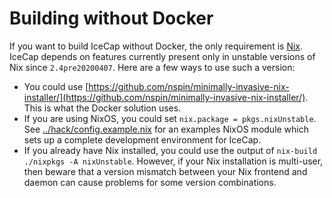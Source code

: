 # Building without Docker

If you want to build IceCap without Docker, the only requirement is
[Nix](https://nixos.org/manual/nix/stable/).  IceCap depends on features
currently present only in unstable versions of Nix since `2.4pre20200407`.  Here
are a few ways to use such a version:

- You could use
  [https://github.com/nspin/minimally-invasive-nix-installer/](https://github.com/nspin/minimally-invasive-nix-installer/).
  This is what the Docker solution uses.
- If you are using NixOS, you could set `nix.package = pkgs.nixUnstable`.  See
  [../hack/config.example.nix](../hack/config.example.nix) for an examples NixOS
  module which sets up a complete development environment for IceCap.
- If you already have Nix installed, you could use the output of `nix-build
  ./nixpkgs -A nixUnstable`. However, if your Nix installation is multi-user,
  then beware that a version mismatch between your Nix frontend and daemon can
  cause problems for some version combinations.
